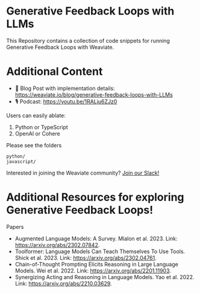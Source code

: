 # Generative Feedback Loops with LLMs

This Repository contains a collection of code snippets for running Generative Feedback Loops with Weaviate.

# Additional Content

* 📄 Blog Post with implementation details: https://weaviate.io/blog/generative-feedback-loops-with-LLMs
* 🎙️ Podcast: https://youtu.be/1RALju6ZJz0

Users can easily ablate:

1. Python or TypeScript
2. OpenAI or Cohere

Please see the folders

```
python/
javascript/
```

Interested in joining the Weaviate community? [Join our Slack!](https://weaviate.io/slack)

# Additional Resources for exploring Generative Feedback Loops!

Papers
- Augmented Language Models: A Survey. Mialon et al. 2023. Link: https://arxiv.org/abs/2302.07842.
- Toolformer: Language Models Can Teach Themselves To Use Tools. Shick et al. 2023. Link: https://arxiv.org/abs/2302.04761.
- Chain-of-Thought Prompting Elicits Reasoning in Large Language Models. Wei et al. 2022. Link: https://arxiv.org/abs/2201.11903.
- Synergizing Acting and Reasoning in Language Models. Yao et al. 2022. Link: https://arxiv.org/abs/2210.03629.
